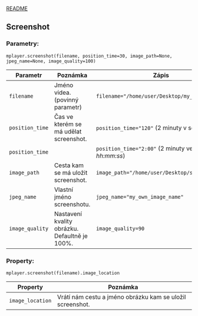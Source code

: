 [README](../README.md)


## Screenshot


### Parametry:

	mplayer.screenshot(filename, position_time=30, image_path=None, jpeg_name=None, image_quality=100)

Parametr        | Poznámka                                      | Zápis
----------------|-----------------------------------------------|-------------------------------------------
`filename`      | Jméno videa. (povinný parametr)               | `filename="/home/user/Desktop/my_video.mkv"`
`position_time` | Čas ve kterém se má udělat screenshot.        | `position_time="120"` (2 minuty v sekundách)
`position_time` |                                               | `position_time="2:00"` (2 minuty ve formátu *hh:mm:ss*)
`image_path`    | Cesta kam se má uložit screenshot.            | `image_path="/home/user/Desktop/screenshots"`
`jpeg_name`     | Vlastní jméno screenshotu.                    | `jpeg_name="my_own_image_name"`
`image_quality` | Nastavení kvality obrázku. Defaultně je 100%. | `image_quality=90`


### Property:

	mplayer.screenshot(filename).image_location

Property         | Poznámka                                   
-----------------|---------------------------------------------------------
`image_location` | Vrátí nám cestu a jméno obrázku kam se uložil screenshot.


